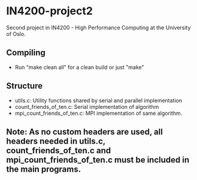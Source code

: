 # IN4200-project2
Second project in IN4200 - High Performance Computing at the University of Oslo.

## Compiling
* Run "make clean all" for a clean build or just "make"

## Structure
* utils.c: Utility functions shared by serial and parallel implementation
* count_friends_of_ten.c: Serial implementation of algorithm
* mpi_count_friends_of_ten.c: MPI implementation of same algorithm.

## Note: As no custom headers are used, all headers needed in utils.c, count_friends_of_ten.c and mpi_count_friends_of_ten.c must be included in the main programs. 
